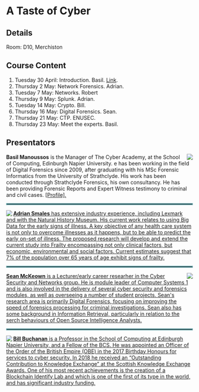 # A Taste of Cyber
## Details
Room: D10, Merchiston

## Course Content

1. Tuesday 30 April: Introduction. Basil. [Link]( https://github.com/billbuchanan/taste_of_cyber/tree/master/01_introduction).
2. Thursday 2 May: Network Forensics. Adrian.
3. Tuesday 7 May: Networks. Robert
4. Thursday 9 May: Splunk. Adrian.
5. Tuesday 14 May: Crypto. Bill.
6. Thursday 16 May: Digital Forensics. Sean.
7. Thursday 21 May: CTP. ENUSEC.
8. Thursday 23 May: Meet the experts. Basil.

## Presentators

<img src="https://www.napier.ac.uk/~/media/worktribe/person/file-122916.png?h=200&as=1&hash=A9CB9256B7EF65D8DA5C5FBB252796802137EA59" align="right"/> <b>Basil Manoussos</b> is the Manager of The Cyber Academy, at the School of Computing, Edinburgh Napier University. e has been working in the field of Digital Forensics since 2009, after graduating with his MSc Forensic Informatics from the University of Strathclyde. His work has been conducted through Strathclyde Forensics, his own consultancy. He has been providing Forensic Reports and Expert Witness testimony to criminal and civil cases. [<a href="https://www.napier.ac.uk/people/basil-manoussos" target="_blank">Profile].

<hr style="border: 2px solid#5b9aa0;" />

<img src="https://www.napier.ac.uk/~/media/worktribe/person/file-110783.jpg?h=200&as=1&hash=A0B7C2AF39D4C0D4AD93A35781BD0B6902DFDD37" align="left"/>  <b>Adrian Smales</b> has extensive industry experience, including Lexmark and with the Natural History Museum. His current work relates to using Big Data for the early signs of illness. A key objective of any health care system is not only to overcome illnesses as it happens, but to be able to predict the early on-set of illness. The proposed research will develop and extend the current study into Frailty encompassing not only clinical factors, but economic, environmental and social factors.  Current estimates suggest that 7% of the population over 65 years of age exhibit signs of frailty.

<hr style="border: 2px solid#5b9aa0;" />


<img src="https://www.napier.ac.uk/~/media/worktribe/person/file-122339.jpg?h=200&as=1&hash=677F6F96FAB36288CD92971A39BC634136F53C86" align="right"/> <b>Sean McKeown</b> is a Lecturer/early career researher in the Cyber Security and Networks group. He is module leader of Computer Systems 1 and is also involved in the delivery of several cyber security and forensics modules, as well as overseeing a number of student projects. Sean's research area is primarily Digital Forensics, focusing on improving the speed of forensics processing for criminal investigations. Sean also has some background in Information Retrieval, particularly in relation to the serch behaviours of Open Source Intelligence Analysts. 

<hr style="border: 2px solid#5b9aa0;" />

<img src="https://www.napier.ac.uk/~/media/worktribe/person/file-110736.jpg?h=200&as=1&hash=9E36923336CCDD42AC8EB5A466D2E77D3980957C" align="left"/> <b>Bill Buchanan</b> is a Professor in the School of Computing at Edinburgh Napier University, and a Fellow of the BCS. He was appointed an Officer of the Order of the British Empire (OBE) in the 2017 Birthday Honours for services to cyber security. In 2018 he received an “Outstanding Contribution to Knowledge Exchange” at the Scottish Knowledge Exchange Awards. One of his most recent achievements is the creation of a Blockchain Identify Lab and which is one of the first of its type in the world, and has significant industry funding. 


